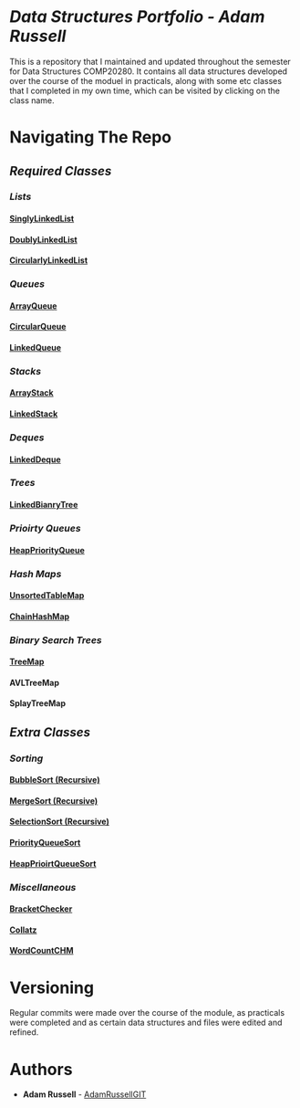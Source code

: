# *Data Structures Portfolio - Adam Russell*

This is a repository that I maintained and updated throughout the semester for Data Structures COMP20280. It contains all data structures developed over the course of the moduel in practicals, along with some etc classes that I completed in my own time, which can be visited by clicking on the class name.

# Navigating The Repo

## *Required Classes*

### *Lists*

#### [SinglyLinkedList](src/projectCode20280/SinglyLinkedList.java)

#### [DoublyLinkedList](src/projectCode20280/DoublyLinkedList.java)

#### [CircularlyLinkedList](src/projectCode20280/CircularlyLinkedList.java)

### *Queues*

#### [ArrayQueue](src/projectCode20280/ArrayQueue.java)

#### [CircularQueue](src/projectCode20280/CircularQueue.java)

#### [LinkedQueue](src/projectCode20280/LinkedQueue.java)

### *Stacks*

#### [ArrayStack](src/projectCode20280/ArrayStack.java)

#### [LinkedStack](src/projectCode20280/LinkedStack.java)

### *Deques*

#### [LinkedDeque](src/projectCode20280/LinkedDeque.java)

### *Trees*

#### [LinkedBianryTree](src/projectCode20280/LinkedBinaryTree.java)

### *Prioirty Queues*

#### [HeapPriorityQueue](src/projectCode20280/HeapPriorityQueue.java)

### *Hash Maps*

#### [UnsortedTableMap](src/projectCode20280/UnsortedTableMap.java)

#### [ChainHashMap](src/projectCode20280/ChainHashMap.java)

### *Binary Search Trees*

#### [TreeMap](src/projectCode20280/TreeMap.java)

#### AVLTreeMap

#### SplayTreeMap

## *Extra Classes*

### *Sorting*

#### [BubbleSort (Recursive)](src/projectCode20280/BubbleSortRecursive.java)

#### [MergeSort (Recursive)](src/projectCode20280/MergeSortRecursion.java)

#### [SelectionSort (Recursive)](src/projectCode20280/SelectionSortRecursion.java)

#### [PriorityQueueSort](src/projectCode20280/PQSort.java)

#### [HeapPrioirtQueueSort](src/projectCode20280/HPQSort.java)

### *Miscellaneous*

#### [BracketChecker](src/projectCode20280/BracketChecker.java)

#### [Collatz](src/projectCode20280/Collatz.java)

#### [WordCountCHM](src/projectCode20280/WordCountCHM.java)

# Versioning

Regular commits were made over the course of the module, as practicals were completed and as certain data structures and files were edited and refined.

# Authors

* **Adam Russell** - [AdamRussellGIT](https://github.com/AdamRussellGIT)

